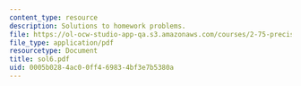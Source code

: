 ```yaml
---
content_type: resource
description: Solutions to homework problems.
file: https://ol-ocw-studio-app-qa.s3.amazonaws.com/courses/2-75-precision-machine-design-fall-2001/0005b0284ac00ff469834bf3e7b5380a_sol6.pdf
file_type: application/pdf
resourcetype: Document
title: sol6.pdf
uid: 0005b028-4ac0-0ff4-6983-4bf3e7b5380a
---
```

